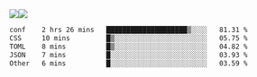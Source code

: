<div style="display: flex; flex-direction: row;">
<img style="height: auto; width: auto;" class="img" src="https://raw.githubusercontent.com/blazepp/github-stats/master/generated/overview.svg#gh-dark-mode-only" />
<img style="height: auto; width: auto;" class="img" src="https://raw.githubusercontent.com/blazepp/github-stats/master/generated/languages.svg#gh-dark-mode-only" />
</div>

<div style="display: flex; flex-direction: row;">
<!--START_SECTION:waka-->

```txt
conf    2 hrs 26 mins   ████████████████████▒░░░░   81.31 %
CSS     10 mins         █▒░░░░░░░░░░░░░░░░░░░░░░░   05.75 %
TOML    8 mins          █▒░░░░░░░░░░░░░░░░░░░░░░░   04.82 %
JSON    7 mins          █░░░░░░░░░░░░░░░░░░░░░░░░   03.93 %
Other   6 mins          █░░░░░░░░░░░░░░░░░░░░░░░░   03.59 %
```

<!--END_SECTION:waka-->
</div>
